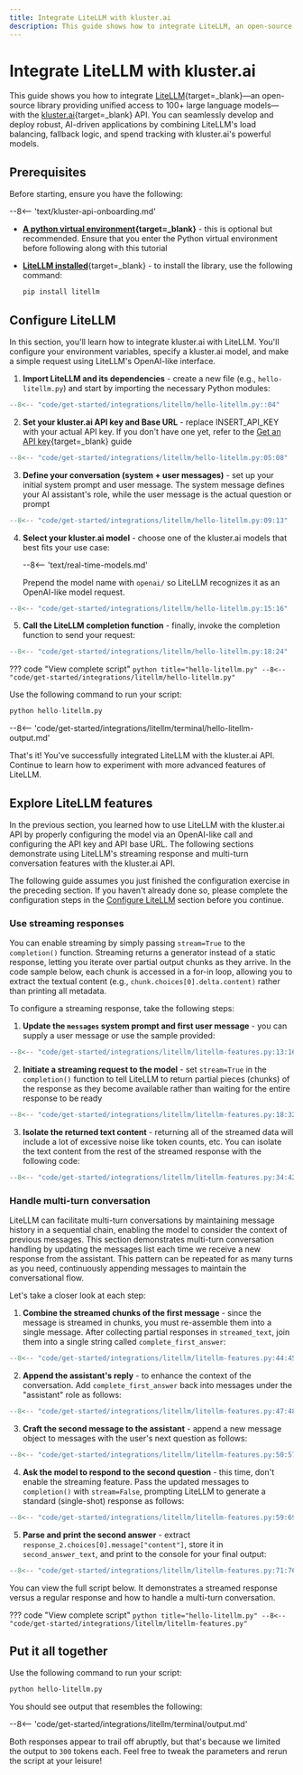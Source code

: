 ```yaml
---
title: Integrate LiteLLM with kluster.ai
description: This guide shows how to integrate LiteLLM, an open-source library that simplifies access to 100+ LLMs with load balancing and spend tracking, into kluster.ai.
---
```


# Integrate LiteLLM with kluster.ai

This guide shows you how to integrate [LiteLLM](https://www.litellm.ai/){target=_blank}—an open-source library providing unified access to 100+ large language models—with the [kluster.ai](https://www.kluster.ai/){target=\_blank} API. You can seamlessly develop and deploy robust, AI-driven applications by combining LiteLLM's load balancing, fallback logic, and spend tracking with kluster.ai's powerful models.

## Prerequisites

Before starting, ensure you have the following:

--8<-- 'text/kluster-api-onboarding.md'
- **[A python virtual environment](https://packaging.python.org/en/latest/guides/installing-using-pip-and-virtual-environments/){target=\_blank}** - this is optional but recommended. Ensure that you enter the Python virtual environment before following along with this tutorial
- [**LiteLLM installed**](https://github.com/BerriAI/litellm){target=\_blank} - to install the library, use the following command:

    ```bash
    pip install litellm
    ```

## Configure LiteLLM

In this section, you'll learn how to integrate kluster.ai with LiteLLM. You'll configure your environment variables, specify a kluster.ai model, and make a simple request using LiteLLM's OpenAI-like interface.

1. **Import LiteLLM and its dependencies** - create a new file (e.g., `hello-litellm.py`) and start by importing the necessary Python modules:
```python
--8<-- "code/get-started/integrations/litellm/hello-litellm.py::04"
```
2. **Set your kluster.ai API key and Base URL** - replace INSERT_API_KEY with your actual API key. If you don't have one yet, refer to the [Get an API key](/get-started/get-api-key/){target=\_blank} guide
```python
--8<-- "code/get-started/integrations/litellm/hello-litellm.py:05:08"
```
3. **Define your conversation (system + user messages)** - set up your initial system prompt and user message. The system message defines your AI assistant's role, while the user message is the actual question or prompt
```python
--8<-- "code/get-started/integrations/litellm/hello-litellm.py:09:13"
```
4. **Select your kluster.ai model** - choose one of the kluster.ai models that best fits your use case:

    --8<-- 'text/real-time-models.md'

    Prepend the model name with `openai/` so LiteLLM recognizes it as an OpenAI-like model request.
```python
--8<-- "code/get-started/integrations/litellm/hello-litellm.py:15:16"
```
5. **Call the LiteLLM completion function** - finally, invoke the completion function to send your request:
```python
--8<-- "code/get-started/integrations/litellm/hello-litellm.py:18:24"
```

??? code "View complete script"
    ```python title="hello-litellm.py"
    --8<-- "code/get-started/integrations/litellm/hello-litellm.py"
    ```

Use the following command to run your script:

```python
python hello-litellm.py
```

--8<-- 'code/get-started/integrations/litellm/terminal/hello-litellm-output.md'

That's it! You've successfully integrated LiteLLM with the kluster.ai API. Continue to learn how to experiment with more advanced features of LiteLLM.

## Explore LiteLLM features

In the previous section, you learned how to use LiteLLM with the kluster.ai API by properly configuring the model via an OpenAI-like call and configuring the API key and API base URL. The following sections demonstrate using LiteLLM's streaming response and multi-turn conversation features with the kluster.ai API.

The following guide assumes you just finished the configuration exercise in the preceding section. If you haven't already done so, please complete the configuration steps in the [Configure LiteLLM](#configure-litellm) section before you continue.

### Use streaming responses

You can enable streaming by simply passing `stream=True` to the `completion()` function. Streaming returns a generator instead of a static response, letting you iterate over partial output chunks as they arrive. In the code sample below, each chunk is accessed in a for-in loop, allowing you to extract the textual content (e.g., `chunk.choices[0].delta.content)` rather than printing all metadata.

To configure a streaming response, take the following steps:

1. **Update the `messages` system prompt and first user message** - you can supply a user message or use the sample provided:
```python
--8<-- "code/get-started/integrations/litellm/litellm-features.py:13:16"
```

2. **Initiate a streaming request to the model** - set `stream=True` in the `completion()` function to tell LiteLLM to return partial pieces (chunks) of the response as they become available rather than waiting for the entire response to be ready
```python
--8<-- "code/get-started/integrations/litellm/litellm-features.py:18:32"
```
3. **Isolate the returned text content** - returning all of the streamed data will include a lot of excessive noise like token counts, etc. You can isolate the text content from the rest of the streamed response with the following code:
```python
--8<-- "code/get-started/integrations/litellm/litellm-features.py:34:42"
```

### Handle multi-turn conversation

LiteLLM can facilitate multi-turn conversations by maintaining message history in a sequential chain, enabling the model to consider the context of previous messages. This section demonstrates multi-turn conversation handling by updating the messages list each time we receive a new response from the assistant. This pattern can be repeated for as many turns as you need, continuously appending messages to maintain the conversational flow.

Let's take a closer look at each step:

1. **Combine the streamed chunks of the first message** - since the message is streamed in chunks, you must re-assemble them into a single message. After collecting partial responses in `streamed_text`, join them into a single string called `complete_first_answer`:
```python
--8<-- "code/get-started/integrations/litellm/litellm-features.py:44:45"
```
2. **Append the assistant's reply** - to enhance the context of the conversation. Add `complete_first_answer` back into messages under the "assistant" role as follows:
```python
--8<-- "code/get-started/integrations/litellm/litellm-features.py:47:48"
```
3. **Craft the second message to the assistant** - append a new message object to messages with the user's next question as follows:
```python
--8<-- "code/get-started/integrations/litellm/litellm-features.py:50:57"
```
4. **Ask the model to respond to the second question** - this time, don't enable the streaming feature. Pass the updated messages to `completion()` with `stream=False`, prompting LiteLLM to generate a standard (single-shot) response as follows:
```python
--8<-- "code/get-started/integrations/litellm/litellm-features.py:59:69"
```
5. **Parse and print the second answer** - extract `response_2.choices[0].message["content"]`, store it in `second_answer_text`, and print to the console for your final output: 
```python
--8<-- "code/get-started/integrations/litellm/litellm-features.py:71:76"
```

You can view the full script below. It demonstrates a streamed response versus a regular response and how to handle a multi-turn conversation.  

??? code "View complete script"
    ```python title="hello-litellm.py"
    --8<-- "code/get-started/integrations/litellm/litellm-features.py"
    ```

## Put it all together

Use the following command to run your script:
```bash
python hello-litellm.py
```

You should see output that resembles the following:

--8<-- 'code/get-started/integrations/litellm/terminal/output.md'

Both responses appear to trail off abruptly, but that's because we limited the output to `300` tokens each. Feel free to tweak the parameters and rerun the script at your leisure!